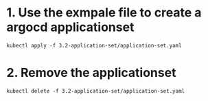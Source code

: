# 1. Use the exmpale file to create a argocd applicationset
```
kubectl apply -f 3.2-application-set/application-set.yaml 
```

# 2. Remove the applicationset
```
kubectl delete -f 3.2-application-set/application-set.yaml 
```